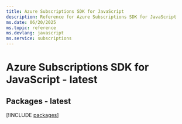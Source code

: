 ```yaml
---
title: Azure Subscriptions SDK for JavaScript
description: Reference for Azure Subscriptions SDK for JavaScript
ms.date: 06/20/2025
ms.topic: reference
ms.devlang: javascript
ms.service: subscriptions
---
```

# Azure Subscriptions SDK for JavaScript - latest
## Packages - latest
[!INCLUDE [packages](subscriptions-index.md)]